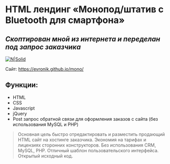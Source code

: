# HTML лендинг «Монопод/штатив с Bluetooth для смартфона»
## _Скоптирован мной из интернета и переделан под запрос заказчика_  

[![N|Solid](https://evronik.github.io/mono/mono.jpg)](https://evronik.github.io/mono/)

Сайт: https://evronik.github.io/mono/

## Функции:

- HTML
- CSS
- Javascript
- jQuery
- Post запрос обратной связи для оформления заказов с сайта (без использования MySQL и PHP)

> Основная цель быстро отредактировать и разместить продающий HTML сайт на хостинге заказчика.
> Экономия на тарифах и лицензиях сторонних конструкторов.
> Без использования CRM, MySQL, PHP.
> Отличный шаблон пользовательского интерфейса.
> Открытый исходный код.

